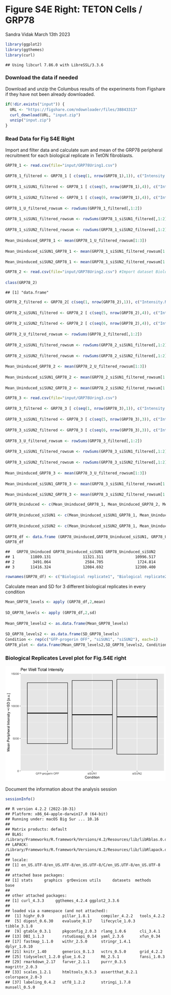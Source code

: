 Figure S4E Right: TETON Cells / GRP78
================
Sandra Vidak
March 13th 2023

``` r
library(ggplot2)
library(ggthemes)
library(curl)
```

    ## Using libcurl 7.86.0 with LibreSSL/3.3.6

### Download the data if needed

Download and unzip the Columbus results of the experiments from Figshare
if they have not been already downloaded.

``` r
if(!dir.exists("input")) {
  URL <- "https://figshare.com/ndownloader/files/38843313"
  curl_download(URL, "input.zip")
  unzip("input.zip")
}
```

### Read Data for Fig S4E Right

Import and filter data and calculate sum and mean of the GRP78
peripheral recruitment for each biological replicate in TetON
fibroblasts.

``` r
GRP78_1 <- read.csv(file="input/GRP78Uring1.csv")

GRP78_1_filtered <- GRP78_1 [ c(seq(1, nrow(GRP78_1),1)), c("Intensity.Nucleus.3", "Intensity.Nucleus.4")]

GRP78_1_siSUN1_filtered <- GRP78_1 [ c(seq(5, nrow(GRP78_1),4)), c("Intensity.Nucleus.3", "Intensity.Nucleus.4")]

GRP78_1_siSUN2_filtered <- GRP78_1 [ c(seq(6, nrow(GRP78_1),4)), c("Intensity.Nucleus.3", "Intensity.Nucleus.4")]

GRP78_1_U_filtered_rowsum <- rowSums(GRP78_1_filtered[,1:2])

GRP78_1_siSUN1_filtered_rowsum <- rowSums(GRP78_1_siSUN1_filtered[,1:2])

GRP78_1_siSUN2_filtered_rowsum <- rowSums(GRP78_1_siSUN2_filtered[,1:2])

Mean_Uninduced_GRP78_1 <- mean(GRP78_1_U_filtered_rowsum[1:3])

Mean_Uninduced_siSUN1_GRP78_1 <- mean(GRP78_1_siSUN1_filtered_rowsum[1:3])

Mean_Uninduced_siSUN2_GRP78_1 <- mean(GRP78_1_siSUN2_filtered_rowsum[1:3])
```

``` r
GRP78_2 <- read.csv(file="input/GRP78Uring2.csv") #Import dataset Biological replicate_2

class(GRP78_2)
```

    ## [1] "data.frame"

``` r
GRP78_2_filtered <- GRP78_2[ c(seq(1, nrow(GRP78_2),1)), c("Intensity.Nucleus.3", "Intensity.Nucleus.4")]

GRP78_2_siSUN1_filtered <- GRP78_2 [ c(seq(5, nrow(GRP78_2),4)), c("Intensity.Nucleus.3", "Intensity.Nucleus.4")]

GRP78_2_siSUN2_filtered <- GRP78_2 [ c(seq(6, nrow(GRP78_2),4)), c("Intensity.Nucleus.3", "Intensity.Nucleus.4")]

GRP78_2_U_filtered_rowsum <- rowSums(GRP78_2_filtered[,1:2])

GRP78_2_siSUN1_filtered_rowsum <- rowSums(GRP78_2_siSUN1_filtered[,1:2])

GRP78_2_siSUN2_filtered_rowsum <- rowSums(GRP78_2_siSUN2_filtered[,1:2])

Mean_Uninduced_GRP78_2 <- mean(GRP78_2_U_filtered_rowsum[1:3])

Mean_Uninduced_siSUN1_GRP78_2 <- mean(GRP78_2_siSUN1_filtered_rowsum[1:3])

Mean_Uninduced_siSUN2_GRP78_2 <- mean(GRP78_2_siSUN2_filtered_rowsum[1:3])
```

``` r
GRP78_3 <- read.csv(file="input/GRP78Uring3.csv") 

GRP78_3_filtered <- GRP78_3 [ c(seq(1, nrow(GRP78_3),1)), c("Intensity.Nucleus.3", "Intensity.Nucleus.4")]

GRP78_3_siSUN1_filtered <- GRP78_3 [ c(seq(5, nrow(GRP78_3),3)), c("Intensity.Nucleus.3", "Intensity.Nucleus.4")]

GRP78_3_siSUN2_filtered <- GRP78_3 [ c(seq(6, nrow(GRP78_3),3)), c("Intensity.Nucleus.3", "Intensity.Nucleus.4")]

GRP78_3_U_filtered_rowsum <- rowSums(GRP78_3_filtered[,1:2])

GRP78_3_siSUN1_filtered_rowsum <- rowSums(GRP78_3_siSUN1_filtered[,1:2])

GRP78_3_siSUN2_filtered_rowsum <- rowSums(GRP78_3_siSUN2_filtered[,1:2])

Mean_Uninduced_GRP78_3 <- mean(GRP78_3_U_filtered_rowsum[1:3])

Mean_Uninduced_siSUN1_GRP78_3 <- mean(GRP78_3_siSUN1_filtered_rowsum[1:3])

Mean_Uninduced_siSUN2_GRP78_3 <- mean(GRP78_3_siSUN2_filtered_rowsum[1:3])
```

``` r
GRP78_Uninduced <- c(Mean_Uninduced_GRP78_1, Mean_Uninduced_GRP78_2, Mean_Uninduced_GRP78_3)

GRP78_Uninduced_siSUN1 <- c(Mean_Uninduced_siSUN1_GRP78_1, Mean_Uninduced_siSUN1_GRP78_2, Mean_Uninduced_siSUN1_GRP78_3)

GRP78_Uninduced_siSUN2 <- c(Mean_Uninduced_siSUN2_GRP78_1, Mean_Uninduced_siSUN2_GRP78_2, Mean_Uninduced_siSUN2_GRP78_3)

GRP78_df <- data.frame (GRP78_Uninduced,GRP78_Uninduced_siSUN1, GRP78_Uninduced_siSUN2 )
GRP78_df
```

    ##   GRP78_Uninduced GRP78_Uninduced_siSUN1 GRP78_Uninduced_siSUN2
    ## 1       11809.131              11321.311              10996.517
    ## 2        3491.064               2584.705               1724.814
    ## 3       11416.324              12084.692              12300.400

``` r
rownames(GRP78_df) <- c("Biological replicate1", "Biological replicate2", "Biological replicate3")
```

Calculate mean and SD for 3 different biological replicates in every
condition

``` r
Mean_GRP78_levels <- apply (GRP78_df,2,mean)

SD_GRP78_levels <- apply (GRP78_df,2,sd)

Mean_GRP78_levels2 <- as.data.frame(Mean_GRP78_levels)

SD_GRP78_levels2 <- as.data.frame(SD_GRP78_levels)
Condition <- rep(c("GFP-progerin OFF", "siSUN1", "siSUN2"), each=1)
GRP78_plot <- data.frame(Mean_GRP78_levels2,SD_GRP78_levels2, Condition )
```

### Biological Replicates Level plot for Fig.S4E right

![](output/Fig_S4E_Right-1.png)<!-- -->

Document the information about the analysis session

``` r
sessionInfo()
```

    ## R version 4.2.2 (2022-10-31)
    ## Platform: x86_64-apple-darwin17.0 (64-bit)
    ## Running under: macOS Big Sur ... 10.16
    ## 
    ## Matrix products: default
    ## BLAS:   /Library/Frameworks/R.framework/Versions/4.2/Resources/lib/libRblas.0.dylib
    ## LAPACK: /Library/Frameworks/R.framework/Versions/4.2/Resources/lib/libRlapack.dylib
    ## 
    ## locale:
    ## [1] en_US.UTF-8/en_US.UTF-8/en_US.UTF-8/C/en_US.UTF-8/en_US.UTF-8
    ## 
    ## attached base packages:
    ## [1] stats     graphics  grDevices utils     datasets  methods   base     
    ## 
    ## other attached packages:
    ## [1] curl_4.3.3     ggthemes_4.2.4 ggplot2_3.3.6 
    ## 
    ## loaded via a namespace (and not attached):
    ##  [1] highr_0.9        pillar_1.8.1     compiler_4.2.2   tools_4.2.2     
    ##  [5] digest_0.6.30    evaluate_0.17    lifecycle_1.0.3  tibble_3.1.8    
    ##  [9] gtable_0.3.1     pkgconfig_2.0.3  rlang_1.0.6      cli_3.4.1       
    ## [13] DBI_1.1.3        rstudioapi_0.14  yaml_2.3.6       xfun_0.34       
    ## [17] fastmap_1.1.0    withr_2.5.0      stringr_1.4.1    dplyr_1.0.10    
    ## [21] knitr_1.40       generics_0.1.3   vctrs_0.5.0      grid_4.2.2      
    ## [25] tidyselect_1.2.0 glue_1.6.2       R6_2.5.1         fansi_1.0.3     
    ## [29] rmarkdown_2.17   farver_2.1.1     purrr_0.3.5      magrittr_2.0.3  
    ## [33] scales_1.2.1     htmltools_0.5.3  assertthat_0.2.1 colorspace_2.0-3
    ## [37] labeling_0.4.2   utf8_1.2.2       stringi_1.7.8    munsell_0.5.0
